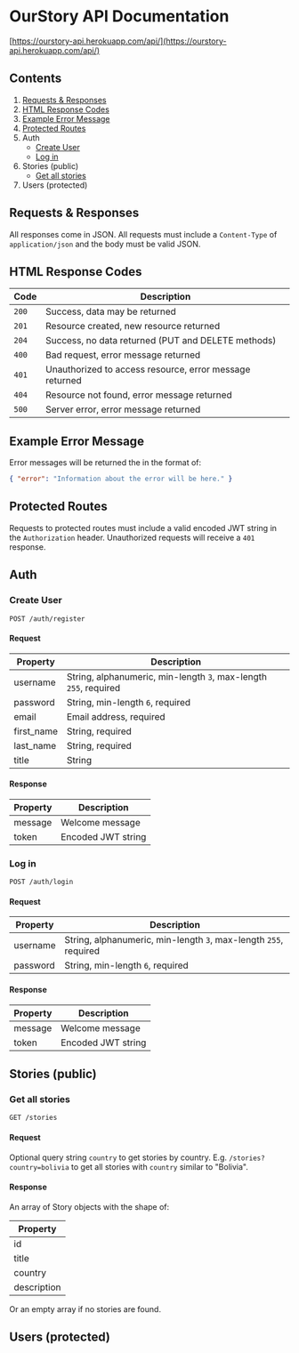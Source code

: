 # OurStory API Documentation

[https://ourstory-api.herokuapp.com/api/](https://ourstory-api.herokuapp.com/api/)

## Contents

1. [Requests & Responses](#requests--responses)
1. [HTML Response Codes](#html-response-codes)
1. [Example Error Message](#example-error-message)
1. [Protected Routes](#protected-routes)
1. Auth
   - [Create User](#create-user)
   - [Log in](#log-in)
1. Stories (public)
   - [Get all stories](#get-all-stories)
1. Users (protected)

## Requests & Responses

All responses come in JSON. All requests must include a `Content-Type` of `application/json` and the body must be valid JSON.

## HTML Response Codes

| Code  | Description                                             |
| ----- | ------------------------------------------------------- |
| `200` | Success, data may be returned                           |
| `201` | Resource created, new resource returned                 |
| `204` | Success, no data returned (PUT and DELETE methods)      |
| `400` | Bad request, error message returned                     |
| `401` | Unauthorized to access resource, error message returned |
| `404` | Resource not found, error message returned              |
| `500` | Server error, error message returned                    |

## Example Error Message

Error messages will be returned the in the format of:

```json
{ "error": "Information about the error will be here." }
```

## Protected Routes

Requests to protected routes must include a valid encoded JWT string in the `Authorization` header. Unauthorized requests will receive a `401` response.

## Auth

### Create User

`POST /auth/register`

#### Request

| Property   | Description                                                      |
| ---------- | ---------------------------------------------------------------- |
| username   | String, alphanumeric, min-length `3`, max-length `255`, required |
| password   | String, min-length `6`, required                                 |
| email      | Email address, required                                          |
| first_name | String, required                                                 |
| last_name  | String, required                                                 |
| title      | String                                                           |

#### Response

| Property | Description        |
| -------- | ------------------ |
| message  | Welcome message    |
| token    | Encoded JWT string |

### Log in

`POST /auth/login`

#### Request

| Property | Description                                                      |
| -------- | ---------------------------------------------------------------- |
| username | String, alphanumeric, min-length `3`, max-length `255`, required |
| password | String, min-length `6`, required                                 |

#### Response

| Property | Description        |
| -------- | ------------------ |
| message  | Welcome message    |
| token    | Encoded JWT string |

## Stories (public)

### Get all stories

`GET /stories`

#### Request

Optional query string `country` to get stories by country. E.g. `/stories?country=bolivia` to get all stories with `country` similar to "Bolivia".

#### Response

An array of Story objects with the shape of:

| Property    |
| ----------- |
| id          |
| title       |
| country     |
| description |

Or an empty array if no stories are found.

## Users (protected)
